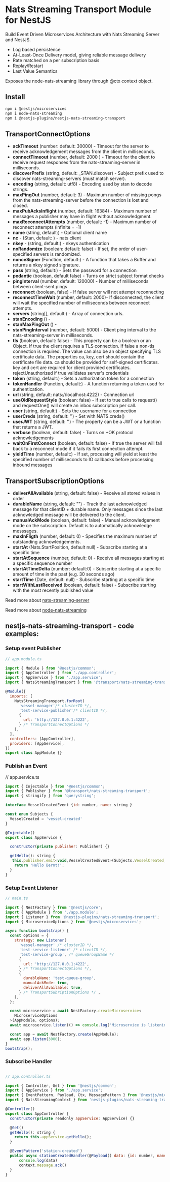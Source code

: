 # Nats Streaming Transport Module for NestJS

Build Event Driven Microservices Architecture with Nats Streaming Server and NestJS.

- Log based persistence
- At-Least-Once Delivery model, giving reliable message delivery
- Rate matched on a per subscription basis
- Replay/Restart
- Last Value Semantics

Exposes the node-nats-streaming library through @ctx context object.

## Install

```bash
npm i @nestjs/microservices
npm i node-nats-streaming
npm i @nestjs-plugins/nestjs-nats-streaming-transport
```

## TransportConnectOptions
- **ackTimeout** (number: default: 30000) - Timeout for the server to receive acknowledgement messages from the client in milliseconds.
- **connectTimeout** (number, default: 2000 ) - Timeout for the client to receive request responses from the nats-streaming-server in milliseconds.
- **discoverPrefix** (string, defeult: _STAN.discover) - Subject prefix used to discover nats-streaming-servers (must match server).
- **encoding** (string, default: utf8) - Encoding used by stan to decode strings.
- **maxPingOut** (number, default: 3) - Maximum number of missing pongs from the nats-streaming-server before the connection is lost and closed.
- **maxPubAcksInflight** (number, default: 16384) - Maximum number of messages a publisher may have in flight without acknowledgment.
- **maxReconnectAttempts** (number, default: -1) - Maximum number of reconnect attempts (infinite = -1)
- **name** (string, default:) - Optional client name
- **nc** - (Stan, default: ) - nats client
- **nkey** - (string, default:) - nkeys authentication
- **noRandomize** (boolean: default: false) - If set, the order of user-specified servers is randomized.
- **nonceSigner** (Function, default:) - A function that takes a Buffer and returns a nkey signed signature.
- **pass** (string, default:) - Sets the password for a connection
- **pedantic** (boolean, default false) - Turns on strict subject format checks
- **pingInterval** (number, default: 120000) - Number of milliseconds between client-sent pings
- **reconnect** (boolean, false) - If false server will not attempt reconnecting
- **reconnectTimeWait** (number, default: 2000)- If disconnected, the client will wait the specified number of milliseconds between reconnect attempts.
- **servers** (string[], default:) - Array of connection urls.
- **stanEncoding** () -
- **stanMaxPingOut** () -
- **stanPingInterval** (number, default: 5000) - Client ping interval to the nats-streaming-server in milliseconds.
- **tls** (boolean, default: false) - This property can be a boolean or an Object. If true the client requires a TLS connection. If false a non-tls connection is required. The value can also be an object specifying TLS certificate data. The properties ca, key, cert should contain the certificate file data. ca should be provided for self-signed certificates. key and cert are required for client provided certificates. rejectUnauthorized if true validates server's credentials
- **token** (string, default:) - Sets a authorization token for a connection
- **tokenHandler** (Function, default:) - A function returning a token used for authentication.
- **url** (string, default: nats://localhost:4222) - Connection url
- **useOldRequestStyle** (boolean: false) - If set to true calls to request() and requestOne() will create an inbox subscription per call.
- **user** (string, default:) - Sets the username for a connection
- **userCreds** (string, default: '') - Set with NATS.creds()
- **userJWT** (string, default: '') - The property can be a JWT or a function that returns a JWT.
- **verbose** (boolean, default: false) - Turns on +OK protocol acknowledgements
- **waitOnFirstConnect** (boolean, default: false) - If true the server will fall back to a reconnect mode if it fails its first connection attempt.
- **yieldTime** (number, default:) - If set, processing will yield at least the specified number of milliseconds to IO callbacks before processing inbound messages

## TransportSubscriptionOptions 
  - **deliverAllAvailable** (string, default: false) - Receive all stored values in order
  - **durableName** (string, default: "") - Track the last acknowledged message for that clientID + durable name. Only messages since the last acknowledged message will be delivered to the client.
  - **manualAckMode** (boolean, default: false) - Manual acknowledgement mode on the subscription. Default is to automatically acknowledge messsages.
  - **maxInFligth** (number, default: 0) - Specifies the maximum number of outstanding acknowledgements.
  - **startAt** (Nats.StartPosition, default null) - Subscribe starting at a specific time
  - **startAtSequence** (number, default: 0) - Receive all messages starting at a specific sequence number
  - **startAtTimeDelta** (number: default:0) - Subscribe starting at a specific amount of time in the past (e.g. 30 seconds ago)
  - **startTime** (Date, default: null) - Subscribe starting at a specific time
  - **startWithLastReceived** (boolean, default: false) - Subscribe starting with the most recently published value

Read more about [nats-streaming-server](https://docs.nats.io/nats-streaming-concepts/intro)

Read more about [node-nats-streaming](https://www.npmjs.com/package/node-nats-streaming)

## nestjs-nats-streaming-transport - code examples:

### Setup event Publisher

```javascript
// app.module.ts

import { Module } from '@nestjs/common';
import { AppController } from './app.controller';
import { AppService } from './app.service';
import { NatsStreamingTransport } from '@transport/nats-streaming-transport';

@Module({
  imports: [
    NatsStreamingTransport.forRoot(
      'vessel-manager'/* clusterID */,
      'test-service-publisher'/* clientID */,  
      {
        url: 'http://127.0.0.1:4222',
      } /* TransportConnectOptions */
    ),
  ],
  controllers: [AppController],
  providers: [AppService],
})
export class AppModule {}
```

### Publish an Event

// app.service.ts

```javascript
import { Injectable } from '@nestjs/common';
import { Publisher } from '@transport/nats-streaming-transport';
import { stringify } from 'querystring';

interface VesselCreatedEvent {id: number, name: string }

const enum Subjects {
  VesselCreated = 'vessel-created'
}

@Injectable()
export class AppService {

  constructor(private publisher: Publisher) {}

  getHello(): string {
   this.publisher.emit<void,VesselCreatedEvent>(Subjects.VesselCreated, {id: 136, name: 'RS Halfdan Grieg'})
    return 'Hello Bernt!';
  }
}

```


### Setup Event Listener
```javascript
// main.ts

import { NestFactory } from '@nestjs/core';
import { AppModule } from './app.module';
import { Listener } from '@nestjs-plugins/nats-streaming-transport';
import { MicroserviceOptions } from '@nestjs/microservices';

async function bootstrap() {
  const options = {
    strategy: new Listener(
      'vessel-manager' /* clusterID */,
      'test-service-listener' /* clientID */,
      'test-service-group', /* queueGroupName */
      {
        url: 'http://127.0.0.1:4222',
      } /* TransportConnectOptions */,
      {
        durableName: 'test-queue-group',
        manualAckMode: true,
        deliverAllAvailable: true,
      } /* TransportSubriptionOptions */ ,
    ),
  };

  const microservice = await NestFactory.createMicroservice<
    MicroserviceOptions
  >(AppModule, options);
  await microservice.listen(() => console.log('Microservice is listening'));

  const app = await NestFactory.create(AppModule);
  await app.listen(3000);
}
bootstrap();
```

### Subscribe Handler
```javascript

// app.controller.ts

import { Controller, Get } from '@nestjs/common';
import { AppService } from './app.service';
import { EventPattern, Payload, Ctx, MessagePattern } from '@nestjs/microservices';
import { NatsStreamingContext } from 'nestjs-plugins/nats-streaming-transport';

@Controller()
export class AppController {
  constructor(private readonly appService: AppService) {}

  @Get()
  getHello(): string {
    return this.appService.getHello();
  }

  @EventPattern('station-created')
  public async stationCreatedHandler(@Payload() data: {id: number, name:string}, @Ctx() context: NatsStreamingContext) {
      console.log(data)
      context.message.ack()
  }
}
```